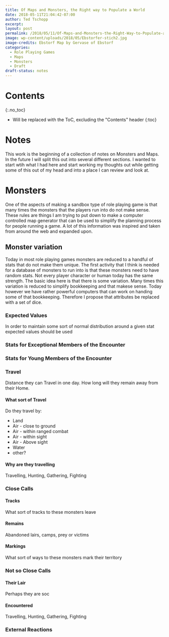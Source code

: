 ```yaml
---
title: Of Maps and Monsters, the Right way to Populate a World
date: 2018-05-11T21:04:42-07:00
author: Ted Tschopp
excerpt: 
layout: post
permalink: /2018/05/11/Of-Maps-and-Monsters-the-Right-Way-to-Populate-a-World/
image: wp-content/uploads/2018/05/Ebstorfer-stich2.jpg
image-credits: Ebstorf Map by Gervase of Ebstorf 
categories:
  - Role Playing Games
  - Maps
  - Monsters
  - Draft
draft-status: notes
---
```


# Contents
{:.no_toc}

* Will be replaced with the ToC, excluding the "Contents" header
{:toc}


# Notes

This work is the beginning of a collection of notes on Monsters and Maps.  In the future I will split this out into several different sections.  I wanted to start wtih what I had here and start working my thoughts out while getting some of this out of my head and into a place I can review and look at.    


# Monsters

One of the aspects of making a sandbox type of role playing game is that many times the monsters that the players run into do not make sense.  These rules are things I am trying to put down to make a computer controlled map generator that can be used to simplify the planning process for people running a game. A lot of this information was inspired and taken from around the web and expanded upon.

## Monster variation

Today in most role playing games monsters are reduced to a handful of stats that do not make them unique.  The first activity that I think is needed for a database of monsters to run into is that these monsters need to have random stats.  Not every player character or human today has the same strength.  The basic idea here is that there is some variation.  Many times this variation is reduced to simplify bookkeeping and that makese sense.  Today however we have rather powerful computers that can work on handing some of that bookkeeping.  Therefore I propose that attributes be replaced with a set of dice.  

### Expected Values

In order to maintain some sort of normal distribution around a given stat expected values should be used

<!---
|Expected Value|1.50|2.00|2.50|3.00|3.50|4.00|4.50|5.50|6.50|7.50|8.50|9.50|10.50|12.50|15.50|17.50|24.50|25.50|30.50|50.50|42.08|
|Dice Sides|2.00|3.00|4.00|5.00|6.00|7.00|8.00|10.00|12.00|14.00|16.00|18.00|20.00|24.00|30.00|34.00|48.00|50.00|60.00|100.00|120.00|
| --------:|:--:|:--:|:--:|:--:|:--:|:--:|:--:|:---:|:---:|:---:|:---:|:---:|:---:|:---:|:---:|:---:|:---:|:---:|:---:|:----:|:----:|
|1|0.50|0.33|0.25|0.20|0.17|0.14|0.13|0.10|0.08|0.07|0.06|0.06|0.05|0.04|0.03|0.03|0.02|0.02|0.02|0.01|0.01|
|2|1.00|0.67|0.50|0.40|0.33|0.29|0.25|0.20|0.17|0.14|0.13|0.11|0.10|0.08|0.07|0.06|0.04|0.04|0.03|0.02|0.02|
|3||1.00|0.75|0.60|0.50|0.43|0.38|0.30|0.25|0.21|0.19|0.17|0.15|0.13|0.10|0.09|0.06|0.06|0.05|0.03|0.03|
|4|||1.00|0.80|0.67|0.57|0.50|0.40|0.33|0.29|0.25|0.22|0.20|0.17|0.13|0.12|0.08|0.08|0.07|0.04|0.03|
|5||||1.00|0.83|0.71|0.63|0.50|0.42|0.36|0.31|0.28|0.25|0.21|0.17|0.15|0.10|0.10|0.08|0.05|0.04|
|6|||||1.00|0.86|0.75|0.60|0.50|0.43|0.38|0.33|0.30|0.25|0.20|0.18|0.13|0.12|0.10|0.06|0.05|
|7||||||1.00|0.88|0.70|0.58|0.50|0.44|0.39|0.35|0.29|0.23|0.21|0.15|0.14|0.12|0.07|0.06|
|8|||||||1.00|0.80|0.67|0.57|0.50|0.44|0.40|0.33|0.27|0.24|0.17|0.16|0.13|0.08|0.07|
|9||||||||0.90|0.75|0.64|0.56|0.50|0.45|0.38|0.30|0.26|0.19|0.18|0.15|0.09|0.08|
|10||||||||1.00|0.83|0.71|0.63|0.56|0.50|0.42|0.33|0.29|0.21|0.20|0.17|0.10|0.08|
|11|||||||||0.92|0.79|0.69|0.61|0.55|0.46|0.37|0.32|0.23|0.22|0.18|0.11|0.09|
|12|||||||||1.00|0.86|0.75|0.67|0.60|0.50|0.40|0.35|0.25|0.24|0.20|0.12|0.10|
|13||||||||||0.93|0.81|0.72|0.65|0.54|0.43|0.38|0.27|0.26|0.22|0.13|0.11|
|14||||||||||1.00|0.88|0.78|0.70|0.58|0.47|0.41|0.29|0.28|0.23|0.14|0.12|
|15|||||||||||0.94|0.83|0.75|0.63|0.50|0.44|0.31|0.30|0.25|0.15|0.13|
|16|||||||||||1.00|0.89|0.80|0.67|0.53|0.47|0.33|0.32|0.27|0.16|0.13|
|17||||||||||||0.94|0.85|0.71|0.57|0.50|0.35|0.34|0.28|0.17|0.14|
|18||||||||||||1.00|0.90|0.75|0.60|0.53|0.38|0.36|0.30|0.18|0.15|
|19|||||||||||||0.95|0.79|0.63|0.56|0.40|0.38|0.32|0.19|0.16|
|20|||||||||||||1.00|0.83|0.67|0.59|0.42|0.40|0.33|0.20|0.17|
|21||||||||||||||0.88|0.70|0.62|0.44|0.42|0.35|0.21|0.18|
|22||||||||||||||0.92|0.73|0.65|0.46|0.44|0.37|0.22|0.18|
|23||||||||||||||0.96|0.77|0.68|0.48|0.46|0.38|0.23|0.19|
|24||||||||||||||1.00|0.80|0.71|0.50|0.48|0.40|0.24|0.20|
|25|||||||||||||||0.83|0.74|0.52|0.50|0.42|0.25|0.21|
|26|||||||||||||||0.87|0.76|0.54|0.52|0.43|0.26|0.22|
|27|||||||||||||||0.90|0.79|0.56|0.54|0.45|0.27|0.23|
|28|||||||||||||||0.93|0.82|0.58|0.56|0.47|0.28|0.23|
|29|||||||||||||||0.97|0.85|0.60|0.58|0.48|0.29|0.24|
|30|||||||||||||||1.00|0.88|0.63|0.60|0.50|0.30|0.25|
|31||||||||||||||||0.91|0.65|0.62|0.52|0.31|0.26|
|32||||||||||||||||0.94|0.67|0.64|0.53|0.32|0.27|
|33||||||||||||||||0.97|0.69|0.66|0.55|0.33|0.28|
|34||||||||||||||||1.00|0.71|0.68|0.57|0.34|0.28|
|35|||||||||||||||||0.73|0.70|0.58|0.35|0.29|
|36|||||||||||||||||0.75|0.72|0.60|0.36|0.30|
|37|||||||||||||||||0.77|0.74|0.62|0.37|0.31|
|38|||||||||||||||||0.79|0.76|0.63|0.38|0.32|
|39|||||||||||||||||0.81|0.78|0.65|0.39|0.33|
|40|||||||||||||||||0.83|0.80|0.67|0.40|0.33|
|41|||||||||||||||||0.85|0.82|0.68|0.41|0.34|
|42|||||||||||||||||0.88|0.84|0.70|0.42|0.35|
|43|||||||||||||||||0.90|0.86|0.72|0.43|0.36|
|44|||||||||||||||||0.92|0.88|0.73|0.44|0.37|
|45|||||||||||||||||0.94|0.90|0.75|0.45|0.38|
|46|||||||||||||||||0.96|0.92|0.77|0.46|0.38|
|47|||||||||||||||||0.98|0.94|0.78|0.47|0.39|
|48|||||||||||||||||1.00|0.96|0.80|0.48|0.40|
|49||||||||||||||||||0.98|0.82|0.49|0.41|
|50||||||||||||||||||1.00|0.83|0.50|0.42|
|51|||||||||||||||||||0.85|0.51|0.43|
|52|||||||||||||||||||0.87|0.52|0.43|
|53|||||||||||||||||||0.88|0.53|0.44|
|54|||||||||||||||||||0.90|0.54|0.45|
|55|||||||||||||||||||0.92|0.55|0.46|
|56|||||||||||||||||||0.93|0.56|0.47|
|57|||||||||||||||||||0.95|0.57|0.48|
|58|||||||||||||||||||0.97|0.58|0.48|
|59|||||||||||||||||||0.98|0.59|0.49|
|60|||||||||||||||||||1.00|0.60|0.50|
|61||||||||||||||||||||0.61|0.51|
|62||||||||||||||||||||0.62|0.52|
|63||||||||||||||||||||0.63|0.53|
|64||||||||||||||||||||0.64|0.53|
|65||||||||||||||||||||0.65|0.54|
|66||||||||||||||||||||0.66|0.55|
|67||||||||||||||||||||0.67|0.56|
|68||||||||||||||||||||0.68|0.57|
|69||||||||||||||||||||0.69|0.58|
|70||||||||||||||||||||0.70|0.58|
|71||||||||||||||||||||0.71|0.59|
|72||||||||||||||||||||0.72|0.60|
|73||||||||||||||||||||0.73|0.61|
|74||||||||||||||||||||0.74|0.62|
|75||||||||||||||||||||0.75|0.63|
|76||||||||||||||||||||0.76|0.63|
|77||||||||||||||||||||0.77|0.64|
|78||||||||||||||||||||0.78|0.65|
|79||||||||||||||||||||0.79|0.66|
|80||||||||||||||||||||0.80|0.67|
|81||||||||||||||||||||0.81|0.68|
|82||||||||||||||||||||0.82|0.68|
|83||||||||||||||||||||0.83|0.69|
|84||||||||||||||||||||0.84|0.70|
|85||||||||||||||||||||0.85|0.71|
|86||||||||||||||||||||0.86|0.72|
|87||||||||||||||||||||0.87|0.73|
|88||||||||||||||||||||0.88|0.73|
|89||||||||||||||||||||0.89|0.74|
|90||||||||||||||||||||0.90|0.75|
|91||||||||||||||||||||0.91|0.76|
|92||||||||||||||||||||0.92|0.77|
|93||||||||||||||||||||0.93|0.78|
|94||||||||||||||||||||0.94|0.78|
|95||||||||||||||||||||0.95|0.79|
|96||||||||||||||||||||0.96|0.80|
|97||||||||||||||||||||0.97|0.81|
|98||||||||||||||||||||0.98|0.82|
|99||||||||||||||||||||0.99|0.83|
|100||||||||||||||||||||1.00|0.83|
|101|||||||||||||||||||||0.84|
|102|||||||||||||||||||||0.85|
|103|||||||||||||||||||||0.86|
|104|||||||||||||||||||||0.87|
|105|||||||||||||||||||||0.88|
|106|||||||||||||||||||||0.88|
|107|||||||||||||||||||||0.89|
|108|||||||||||||||||||||0.90|
|109|||||||||||||||||||||0.91|
|110|||||||||||||||||||||0.92|
|111|||||||||||||||||||||0.93|
|112|||||||||||||||||||||0.93|
|113|||||||||||||||||||||0.94|
|114|||||||||||||||||||||0.95|
|115|||||||||||||||||||||0.96|
|116|||||||||||||||||||||0.97|
|117|||||||||||||||||||||0.98|
|118|||||||||||||||||||||0.98|
|119|||||||||||||||||||||0.99|
|120|||||||||||||||||||||1.00|
{: .well .table .table-striped}
--->


### Stats for Exceptional Members of the Encounter

### Stats for Young Members of the Encounter

### Travel 
Distance they can Travel in one day.  How long will they remain away from their Home.

#### What sort of Travel
Do they travel by:
* Land
* Air - close to ground
* Air - within ranged combat
* Air - within sight
* Air - Above sight
* Water
* other?

#### Why are they travelling
Travelling, Hunting, Gathering, Fighting

### Close Calls

#### Tracks
What sort of tracks to these monsters leave

#### Remains
Abandoned lairs, camps, prey or victims

#### Markings
What sort of ways to these monsters mark their territory

### Not so Close Calls

#### Their Lair 
Perhaps they are soc

#### Encountered
Travelling, Hunting, Gathering, Fighting

### External Reactions
